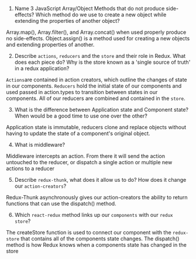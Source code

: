 1.  Name 3 JavaScript Array/Object Methods that do not produce side-effects? Which method do we use to create a new object while extending the properties of another object?

Array.map(), Array.filter(), and Array.concat() when used properly produce no side-effects. Object.assign() is a method used for creating a new objects and extending properties of another.

2.  Describe `actions`, `reducers` and the `store` and their role in Redux. What does each piece do? Why is the store known as a 'single source of truth' in a redux application?

`Actions`are contained in action creators, which outline the changes of state in our components. `Reducers` hold the initial state of our components and used passed in action.types to transition between states in our components. All of our reducers are combined and contained in the `store`.

3.  What is the difference between Application state and Component state? When would be a good time to use one over the other?

Application state is immutable, reducers clone and replace objects without having to update the state of a component's original object. 

4.  What is middleware?

Middleware intercepts an action. From there it will send the action untouched to the reducer, or dispatch a single action or multiple new actions to a reducer

5.  Describe `redux-thunk`, what does it allow us to do? How does it change our `action-creators`?

Redux-Thunk asynchronously gives our action-creators the ability to return functions that can use the dispatch() method.

6.  Which `react-redux` method links up our `components` with our `redux store`?

The createStore function is used to connect our component with the `redux-store` that contains all of the components state changes. The dispatch() method is how Redux knows when a components state has changed in the store



